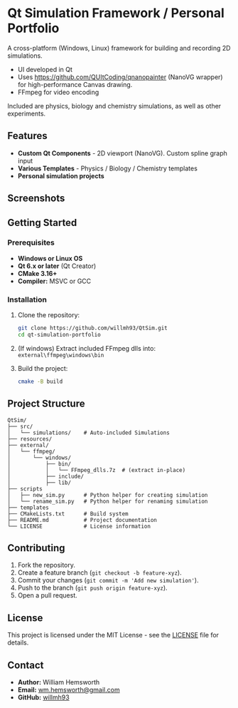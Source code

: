 # Qt Simulation Framework / Personal Portfolio

&#x20;&#x20;

A cross-platform (Windows, Linux) framework for building and recording 2D simulations.

- UI developed in Qt
- Uses https://github.com/QUItCoding/qnanopainter (NanoVG wrapper) for high-performance Canvas drawing.
- FFmpeg for video encoding

Included are physics, biology and chemistry simulations, as well as other experiments.

## Features

- **Custom Qt Components** - 2D viewport (NanoVG). Custom spline graph input
- **Various Templates** - Physics / Biology / Chemistry templates
- **Personal simulation projects**

## Screenshots

## Getting Started

### Prerequisites

- **Windows or Linux OS**
- **Qt 6.x or later** (Qt Creator)
- **CMake 3.16+**
- **Compiler:** MSVC or GCC

### Installation

1. Clone the repository:

   ```sh
   git clone https://github.com/willmh93/QtSim.git
   cd qt-simulation-portfolio
   ```
2. (If windows)
   Extract included FFmpeg dlls into: ``external\ffmpeg\windows\bin``
   
3. Build the project:

   ```sh
   cmake -B build
   ```

## Project Structure

```
QtSim/
├── src/
│   └── simulations/    # Auto-included Simulations
├── resources/
├── external/
│   └── ffmpeg/
│       └── windows/
│           ├── bin/
│           │   └── FFmpeg_dlls.7z  # (extract in-place)
│           ├── include/
│           ├── lib/
├── scripts
│   ├── new_sim.py      # Python helper for creating simulation
│   └── rename_sim.py   # Python helper for renaming simulation
├── templates
├── CMakeLists.txt      # Build system
├── README.md           # Project documentation
└── LICENSE             # License information
```

## Contributing

1. Fork the repository.
2. Create a feature branch (`git checkout -b feature-xyz`).
3. Commit your changes (`git commit -m 'Add new simulation'`).
4. Push to the branch (`git push origin feature-xyz`).
5. Open a pull request.

## License

This project is licensed under the MIT License - see the [LICENSE](LICENSE) file for details.

## Contact

- **Author:** William Hemsworth
- **Email:** [wm.hemsworth@gmail.com](mailto\:wm.hemsworth@gmail.com)
- **GitHub:** [willmh93](https://github.com/willmh93)


